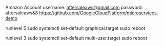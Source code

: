 Amazon Account 
username: aftersaleaws@gmail.com
password: aftersaleaws&8
https://github.com/GoogleCloudPlatform/microservices-demo


runlevel 5
sudo systemctl set-default graphical.target
sudo reboot

runlevel 3
sudo systemctl set-default multi-user.target
sudo reboot
